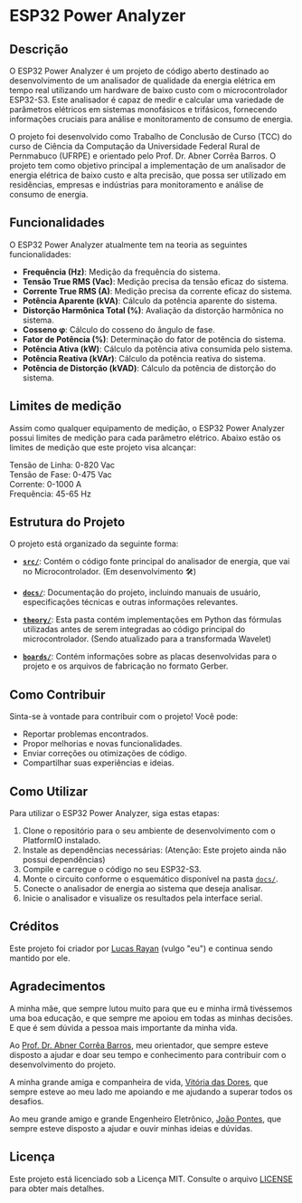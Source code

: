 # ESP32 Power Analyzer



## Descrição

O ESP32 Power Analyzer é um projeto de código aberto destinado ao desenvolvimento de um analisador de qualidade da energia elétrica em tempo real utilizando um hardware de baixo custo com o microcontrolador ESP32-S3. Este analisador é capaz de medir e calcular uma variedade de parâmetros elétricos em sistemas monofásicos e trifásicos, fornecendo informações cruciais para análise e monitoramento de consumo de energia.

O projeto foi desenvolvido como Trabalho de Conclusão de Curso (TCC) do curso de Ciência da Computação da Universidade Federal Rural de Pernmabuco (UFRPE) e orientado pelo Prof. Dr. Abner Corrêa Barros. O projeto tem como objetivo principal a implementação de um analisador de energia elétrica de baixo custo e alta precisão, que possa ser utilizado em residências, empresas e indústrias para monitoramento e análise de consumo de energia.



## Funcionalidades

O ESP32 Power Analyzer atualmente tem na teoria as seguintes funcionalidades:

- **Frequência (Hz)**: Medição da frequência do sistema.
- **Tensão True RMS (Vac)**: Medição precisa da tensão eficaz do sistema.
- **Corrente True RMS (A)**: Medição precisa da corrente eficaz do sistema.
- **Potência Aparente (kVA)**: Cálculo da potência aparente do sistema.
- **Distorção Harmônica Total (%)**: Avaliação da distorção harmônica no sistema.
- **Cosseno φ**: Cálculo do cosseno do ângulo de fase.
- **Fator de Potência (%)**: Determinação do fator de potência do sistema.
- **Potência Ativa (kW)**: Cálculo da potência ativa consumida pelo sistema.
- **Potência Reativa (kVAr)**: Cálculo da potência reativa do sistema.
- **Potência de Distorção (kVAD)**: Cálculo da potência de distorção do sistema.



## Limites de medição

Assim como qualquer equipamento de medição, o ESP32 Power Analyzer possui limites de medição para cada parâmetro elétrico. Abaixo estão os limites de medição que este projeto visa alcançar:

Tensão de Linha: 0-820 Vac  
Tensão de Fase: 0-475 Vac  
Corrente: 0-1000 A  
Frequência: 45-65 Hz  



## Estrutura do Projeto

O projeto está organizado da seguinte forma:

- **[`src/`](./src/)**: Contém o código fonte principal do analisador de energia, que vai no Microcontrolador. (Em desenvolvimento 🛠️)

- **[`docs/`](./docs/)**: Documentação do projeto, incluindo manuais de usuário, especificações técnicas e outras informações relevantes.

- **[`theory/`](./theory/)**: Esta pasta contém implementações em Python das fórmulas utilizadas antes de serem integradas ao código principal do microcontrolador. (Sendo atualizado para a transformada Wavelet)

- **[`boards/`](./boards/)**: Contém informações sobre as placas desenvolvidas para o projeto e os arquivos de fabricação no formato Gerber.



## Como Contribuir

Sinta-se à vontade para contribuir com o projeto! Você pode:

- Reportar problemas encontrados.
- Propor melhorias e novas funcionalidades.
- Enviar correções ou otimizações de código.
- Compartilhar suas experiências e ideias.



## Como Utilizar

Para utilizar o ESP32 Power Analyzer, siga estas etapas:

1. Clone o repositório para o seu ambiente de desenvolvimento com o PlatformIO instalado.
2. Instale as dependências necessárias:
    (Atenção: Este projeto ainda não possui dependências)
3. Compile e carregue o código no seu ESP32-S3.
4. Monte o circuito conforme o esquemático disponível na pasta [`docs/`](./docs/).
4. Conecte o analisador de energia ao sistema que deseja analisar.
5. Inicie o analisador e visualize os resultados pela interface serial.



## Créditos

Este projeto foi criador por [Lucas Rayan](https://github.com/lucasrguerra) (vulgo "eu") e continua sendo mantido por ele.



## Agradecimentos

A minha mãe, que sempre lutou muito para que eu e minha irmã tivéssemos uma boa educação, e que sempre me apoiou em todas as minhas decisões. E que é sem dúvida a pessoa mais importante da minha vida.

Ao [Prof. Dr. Abner Corrêa Barros](https://www.linkedin.com/in/abner-barros-5b86409/), meu orientador, que sempre esteve disposto a ajudar e doar seu tempo e conhecimento para contribuir com o desenvolvimento do projeto.

A minha grande amiga e companheira de vida, [Vitória das Dores](https://github.com/VitoriaDasDores), que sempre esteve ao meu lado me apoiando e me ajudando a superar todos os desafios.

Ao meu grande amigo e grande Engenheiro Eletrônico, [João Pontes](https://github.com/JoaoPonTechS), que sempre esteve disposto a ajudar e ouvir minhas ideias e dúvidas.



## Licença

Este projeto está licenciado sob a Licença MIT. Consulte o arquivo [LICENSE](./LICENSE) para obter mais detalhes.